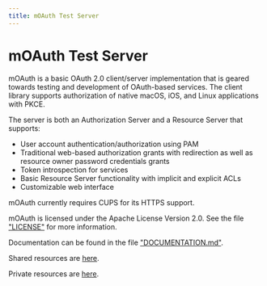 ```yaml
---
title: mOAuth Test Server
---
```


# mOAuth Test Server

mOAuth is a basic OAuth 2.0 client/server implementation that is geared towards
testing and development of OAuth-based services.  The client library supports
authorization of native macOS, iOS, and Linux applications with PKCE.

The server is both an Authorization Server and a Resource Server that supports:

- User account authentication/authorization using PAM
- Traditional web-based authorization grants with redirection as well as
  resource owner password credentials grants
- Token introspection for services
- Basic Resource Server functionality with implicit and explicit ACLs
- Customizable web interface

mOAuth currently requires CUPS for its HTTPS support.

mOAuth is licensed under the Apache License Version 2.0.  See the file
["LICENSE"](LICENSE.md) for more information.

Documentation can be found in the file ["DOCUMENTATION.md"](DOCUMENTATION.md).

Shared resources are [here](shared).

Private resources are [here](private).
